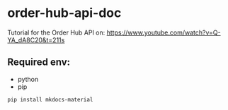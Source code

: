 # order-hub-api-doc

Tutorial for the Order Hub API on:
https://www.youtube.com/watch?v=Q-YA_dA8C20&t=211s

## Required env:
- python
- pip

```
pip install mkdocs-material
```
